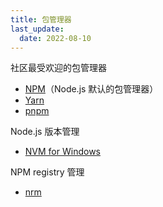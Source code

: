 ```yaml
---
title: 包管理器
last_update:
  date: 2022-08-10
---
```


社区最受欢迎的包管理器

- [NPM](https://www.npmjs.com/)（Node.js 默认的包管理器）
- [Yarn](https://yarnpkg.com/)
- [pnpm](https://pnpm.io/)

Node.js 版本管理

- [NVM for Windows](https://github.com/coreybutler/nvm-windows)

NPM registry 管理

- [nrm](https://github.com/Pana/nrm)
